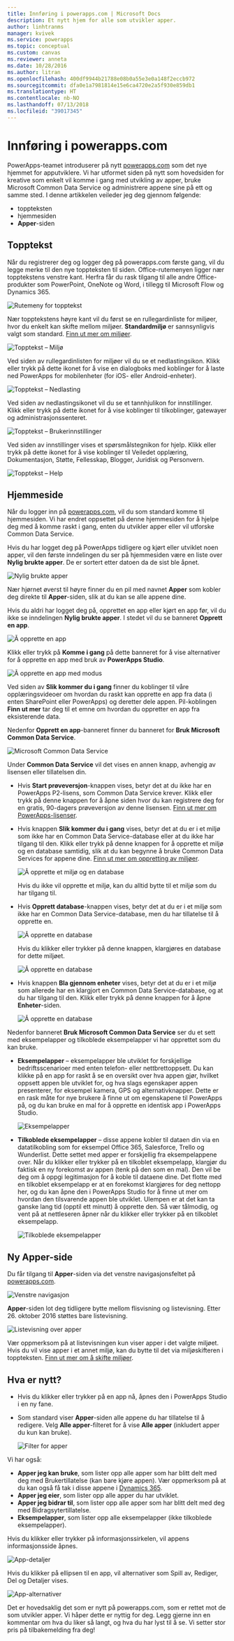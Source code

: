 ```yaml
---
title: Innføring i powerapps.com | Microsoft Docs
description: Et nytt hjem for alle som utvikler apper.
author: linhtranms
manager: kvivek
ms.service: powerapps
ms.topic: conceptual
ms.custom: canvas
ms.reviewer: anneta
ms.date: 10/28/2016
ms.author: litran
ms.openlocfilehash: 400df9944b21788e08b0a55e3e0a148f2eccb972
ms.sourcegitcommit: dfa0e1a7981814e15e6ca4720e2a5f930e859db1
ms.translationtype: HT
ms.contentlocale: nb-NO
ms.lasthandoff: 07/13/2018
ms.locfileid: "39017345"
---
```

# <a name="introduction-to-powerappscom"></a>Innføring i powerapps.com
PowerApps-teamet introduserer på nytt [powerapps.com](http://web.powerapps.com) som det nye hjemmet for apputviklere. Vi har utformet siden på nytt som hovedsiden for kreative som enkelt vil komme i gang med utvikling av apper, bruke Microsoft Common Data Service og administrere appene sine på ett og samme sted. I denne artikkelen veileder jeg deg gjennom følgende:

* toppteksten
* hjemmesiden
* **Apper**-siden

## <a name="header"></a>Topptekst
Når du registrerer deg og logger deg på powerapps.com første gang, vil du legge merke til den nye toppteksten til siden. Office-rutemenyen ligger nær topptekstens venstre kant. Herfra får du rask tilgang til alle andre Office-produkter som PowerPoint, OneNote og Word, i tillegg til Microsoft Flow og Dynamics 365.

![Rutemeny for topptekst](./media/intro-maker-portal/waffle.png)

Nær topptekstens høyre kant vil du først se en rullegardinliste for miljøer, hvor du enkelt kan skifte mellom miljøer. **Standardmiljø** er sannsynligvis valgt som standard. [Finn ut mer om miljøer](../../administrator/environments-overview.md).

![Topptekst – Miljø](./media/intro-maker-portal/environment.png)

Ved siden av rullegardinlisten for miljøer vil du se et nedlastingsikon. Klikk eller trykk på dette ikonet for å vise en dialogboks med koblinger for å laste ned PowerApps for mobilenheter (for iOS- eller Android-enheter).

![Topptekst – Nedlasting](./media/intro-maker-portal/downloads2.png)

Ved siden av nedlastingsikonet vil du se et tannhjulikon for innstillinger. Klikk eller trykk på dette ikonet for å vise koblinger til tilkoblinger, gatewayer og administrasjonssenteret.

![Topptekst – Brukerinnstillinger](./media/intro-maker-portal/settings_items2.png)

Ved siden av innstillinger vises et spørsmålstegnikon for hjelp. Klikk eller trykk på dette ikonet for å vise koblinger til Veiledet opplæring, Dokumentasjon, Støtte, Fellesskap, Blogger, Juridisk og Personvern.

![Topptekst – Help](./media/intro-maker-portal/help_items2.png)

## <a name="homepage"></a>Hjemmeside
Når du logger inn på [powerapps.com](http://web.powerapps.com), vil du som standard komme til hjemmesiden. Vi har endret oppsettet på denne hjemmesiden for å hjelpe deg med å komme raskt i gang, enten du utvikler apper eller vil utforske Common Data Service.

Hvis du har logget deg på PowerApps tidligere og kjørt eller utviklet noen apper, vil den første inndelingen du ser på hjemmesiden være en liste over **Nylig brukte apper**. De er sortert etter datoen da de sist ble åpnet.

![Nylig brukte apper](./media/intro-maker-portal/recentapps2.png)

Nær hjørnet øverst til høyre finner du en pil med navnet **Apper** som kobler deg direkte til **Apper**-siden, slik at du kan se alle appene dine.

Hvis du aldri har logget deg på, opprettet en app eller kjørt en app før, vil du ikke se inndelingen **Nylig brukte apper**. I stedet vil du se banneret **Opprett en app**.

![Å opprette en app](./media/intro-maker-portal/createapp.png)

Klikk eller trykk på **Komme i gang** på dette banneret for å vise alternativer for å opprette en app med bruk av **PowerApps Studio**.

![Å opprette en app med modus](./media/intro-maker-portal/createmodal2.png)

Ved siden av **Slik kommer du i gang** finner du koblinger til våre opplæringsvideoer om hvordan du raskt kan opprette en app fra data (i enten SharePoint eller PowerApps) og deretter dele appen. Pil-koblingen **Finn ut mer** tar deg til et emne om hvordan du oppretter en app fra eksisterende data.

Nedenfor **Opprett en app**-banneret finner du banneret for **Bruk Microsoft Common Data Service**.

![Microsoft Common Data Service](./media/intro-maker-portal/cds2.png)

Under **Common Data Service** vil det vises en annen knapp, avhengig av lisensen eller tillatelsen din.

* Hvis **Start prøveversjon**-knappen vises, betyr det at du ikke har en PowerApps P2-lisens, som Common Data Service krever. Klikk eller trykk på denne knappen for å åpne siden hvor du kan registrere deg for en gratis, 90-dagers prøveversjon av denne lisensen. [Finn ut mer om PowerApps-lisenser](../signup-for-powerapps.md).
* Hvis knappen **Slik kommer du i gang** vises, betyr det at du er i et miljø som ikke har en Common Data Service-database eller at du ikke har tilgang til den. Klikk eller trykk på denne knappen for å opprette et miljø og en database samtidig, slik at du kan begynne å bruke Common Data Services for appene dine. [Finn ut mer om oppretting av miljøer](../../administrator/environments-administration.md).
  
    ![Å opprette et miljø og en database](./media/intro-maker-portal/createenvanddb2.png)
  
    Hvis du ikke vil opprette et miljø, kan du alltid bytte til et miljø som du har tilgang til.
* Hvis **Opprett database**-knappen vises, betyr det at du er i et miljø som ikke har en Common Data Service-database, men du har tillatelse til å opprette en.
  
    ![Å opprette en database](./media/intro-maker-portal/cds-createdb2.png)
  
    Hvis du klikker eller trykker på denne knappen, klargjøres en database for dette miljøet.
  
    ![Å opprette en database](./media/intro-maker-portal/cds_createdb22.png)
* Hvis knappen **Bla gjennom enheter** vises, betyr det at du er i et miljø som allerede har en klargjort en Common Data Service-database, og at du har tilgang til den. Klikk eller trykk på denne knappen for å åpne **Enheter**-siden.
  
    ![Å opprette en database](./media/intro-maker-portal/cds_browseentities2.png)

Nedenfor banneret **Bruk Microsoft Common Data Service** ser du et sett med eksempelapper og tilkoblede eksempelapper vi har opprettet som du kan bruke.

* **Eksempelapper** – eksempelapper ble utviklet for forskjellige bedriftsscenarioer med enten telefon- eller nettbrettoppsett. Du kan klikke på en app for raskt å se en oversikt over hva appen gjør, hvilket oppsett appen ble utviklet for, og hva slags egenskaper appen presenterer, for eksempel kamera, GPS og alternativknapper. Dette er en rask måte for nye brukere å finne ut om egenskapene til PowerApps på, og du kan bruke en mal for å opprette en identisk app i PowerApps Studio.
  
    ![Eksempelapper](./media/intro-maker-portal/sampleapps2.png)
* **Tilkoblede eksempelapper** – disse appene kobler til dataen din via en datatilkobling som for eksempel Office 365, Salesforce, Trello og Wunderlist. Dette settet med apper er forskjellig fra eksempelappene over. Når du klikker eller trykker på en tilkoblet eksempelapp, klargjør du faktisk en ny forekomst av appen (tenk på den som en mal). Den vil be deg om å oppgi legitimasjon for å koble til dataene dine. Det flotte med en tilkoblet eksempelapp er at en forekomst klargjøres for deg nettopp her, og du kan åpne den i PowerApps Studio for å finne ut mer om hvordan den tilsvarende appen ble utviklet. Ulempen er at det kan ta ganske lang tid (opptil ett minutt) å opprette den. Så vær tålmodig, og vent på at nettleseren åpner når du klikker eller trykker på en tilkoblet eksempelapp.
  
    ![Tilkoblede eksempelapper](./media/intro-maker-portal/connectedsampleapps2.png)

## <a name="new-apps-page"></a>Ny Apper-side
Du får tilgang til **Apper**-siden via det venstre navigasjonsfeltet på [powerapps.com](http://web.powerapps.com).

![Venstre navigasjon](./media/intro-maker-portal/leftnav2.png)

**Apper**-siden lot deg tidligere bytte mellom flisvisning og listevisning. Etter 26. oktober 2016 støttes bare listevisning.

![Listevisning over apper](./media/intro-maker-portal/listview2.png)

Vær oppmerksom på at listevisningen kun viser apper i det valgte miljøet. Hvis du vil vise apper i et annet miljø, kan du bytte til det via miljøskifteren i toppteksten. [Finn ut mer om å skifte miljøer](working-with-environments.md).

## <a name="whats-new"></a>Hva er nytt?

* Hvis du klikker eller trykker på en app nå, åpnes den i PowerApps Studio i en ny fane.
* Som standard viser **Apper**-siden alle appene du har tillatelse til å redigere. Velg **Alle apper**-filteret for å vise **Alle apper** (inkludert apper du kun kan bruke).
  
   ![Filter for apper](./media/intro-maker-portal/allapps_filter.png)

Vi har også:

* **Apper jeg kan bruke**, som lister opp alle apper som har blitt delt med deg med Brukertillatelse (kan bare kjøre appen). Vær oppmerksom på at du kan også få tak i disse appene i [Dynamics 365](http://home.dynamics.com).
* **Apper jeg eier**, som lister opp alle apper du har utviklet.
* **Apper jeg bidrar til**, som lister opp alle apper som har blitt delt med deg med Bidragsytertillatelse.
* **Eksempelapper**, som lister opp alle eksempelapper (ikke tilkoblede eksempelapper).

Hvis du klikker eller trykker på informasjonssirkelen, vil appens informasjonsside åpnes.

![App-detaljer](./media/intro-maker-portal/ibubble.png)

Hvis du klikker på ellipsen til en app, vil alternativer som Spill av, Rediger, Del og Detaljer vises.

![App-alternativer](./media/intro-maker-portal/ellipsis.png)

Det er hovedsaklig det som er nytt på powerapps.com, som er rettet mot de som utvikler apper. Vi håper dette er nyttig for deg. Legg gjerne inn en kommentar om hva du liker så langt, og hva du har lyst til å se. Vi setter stor pris på tilbakemelding fra deg!

